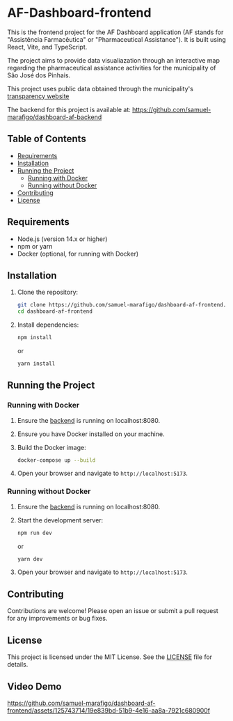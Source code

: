 # AF-Dashboard-frontend

This is the frontend project for the AF Dashboard application (AF stands for "Assistência Farmacêutica" or "Pharmaceutical Assistance"). It is built using React, Vite, and TypeScript. 

The project aims to provide data visualiazation through an interactive map regarding the pharmaceutical assistance activities for the municipality of São José dos Pinhais.

This project uses public data obtained through the municipality's [transparency website](https://saudetransparente2.sjp.pr.gov.br/saudetransparente/#/atendimentos-farmaceuticos)

The backend for this project is available at: https://github.com/samuel-marafigo/dashboard-af-backend

## Table of Contents

- [Requirements](#requirements)
- [Installation](#installation)
- [Running the Project](#running-the-project)
  - [Running with Docker](#running-with-docker)
  - [Running without Docker](#running-without-docker)
- [Contributing](#contributing)
- [License](#license)

## Requirements

- Node.js (version 14.x or higher)
- npm or yarn
- Docker (optional, for running with Docker)

## Installation

1. Clone the repository:

    ```bash
    git clone https://github.com/samuel-marafigo/dashboard-af-frontend.git
    cd dashboard-af-frontend
    ```

2. Install dependencies:

    ```bash
    npm install
    ```

    or

    ```bash
    yarn install
    ```

## Running the Project

### Running with Docker

1. Ensure the [backend](https://github.com/samuel-marafigo/dashboard-af-backend) is running on localhost:8080.
2. Ensure you have Docker installed on your machine.
3. Build the Docker image:

    ```bash
    docker-compose up --build
    ```
    
4. Open your browser and navigate to `http://localhost:5173`.

### Running without Docker

1. Ensure the [backend](https://github.com/samuel-marafigo/dashboard-af-backend) is running on localhost:8080.
2. Start the development server:

    ```bash
    npm run dev
    ```

    or

    ```bash
    yarn dev
    ```

3. Open your browser and navigate to `http://localhost:5173`.


## Contributing

Contributions are welcome! Please open an issue or submit a pull request for any improvements or bug fixes.

## License

This project is licensed under the MIT License. See the [LICENSE](LICENSE) file for details.

## Video Demo

https://github.com/samuel-marafigo/dashboard-af-frontend/assets/125743714/19e839bd-51b9-4e16-aa8a-7921c680900f

